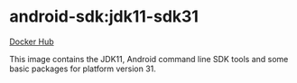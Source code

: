 # android-sdk:jdk11-sdk31 #

[Docker Hub](https://hub.docker.com/r/azabost/android-sdk/)

This image contains the JDK11, Android command line SDK tools and some basic packages for platform version 31.
